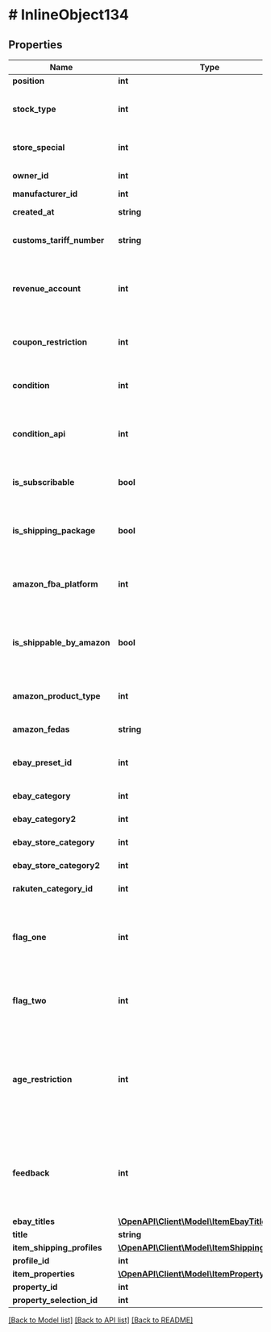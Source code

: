 # # InlineObject134

## Properties

Name | Type | Description | Notes
------------ | ------------- | ------------- | -------------
**position** | **int** | The position of the item optional | [optional] 
**stock_type** | **int** | The stock type of the item. Possible values:0 &#x3D; Stocked item (default)1 &#x3D; Production item2 &#x3D; Colli3 &#x3D; Special order item optional allowed values are 0, 1, 2, 3 | [optional] 
**store_special** | **int** | Option to present items more prominently in the online store.1 &#x3D; Special offer2 &#x3D; New items3 &#x3D; Top items optional allowed values are 0, 1, 2, 3 | [optional] 
**owner_id** | **int** | The plentymarkets user that is assigned as owner of this item. optional | [optional] 
**manufacturer_id** | **int** | The ID of the manufacturer of the item optional | [optional] 
**created_at** | **string** | Timestamp of the date and time the item was created. optional | [optional] 
**customs_tariff_number** | **string** | Deprecated: The customs tariff number of the item; usually a 11 digit code number based on the Harmonised System optional | [optional] 
**revenue_account** | **int** | The revenue account the item is linked to. An individual revenue account can be saved for each item in plentymarkets. If this is not done, plentymarkets automatically determines a revenue account based on the VAT rate. optional | [optional] 
**coupon_restriction** | **int** | Indicates if the item can be purchased using a promotional coupon.0 &#x3D; Permitted1 &#x3D; Not permitted2 &#x3D; Purchasable with coupon only optional allowed values are 0, 1, 2 | [optional] 
**condition** | **int** | The condition of the item. Possible values:0 &#x3D; New1 &#x3D; Used2 &#x3D; Boxed as new3 &#x3D; New with label4 &#x3D; Factory seconds optional allowed values are 0, 1, 2, 3, 4 | [optional] 
**condition_api** | **int** | The condition of the item that is transferred to markets via API.0 &#x3D; New1 &#x3D; Used but as new2 &#x3D; Used but very good3 &#x3D; Used but good4 &#x3D; Used but acceptable5 &#x3D; Factory seconds optional allowed values are 0, 1, 2, 3, 4, 5 | [optional] 
**is_subscribable** | **bool** | Flag that indicates if the item can be ordered as a subscription item. If yes, the item can be ordered for delivery at regular intervals. optional | [optional] 
**is_shipping_package** | **bool** | Flag that indicates if a shipping package is to be used for this item. If yes and the variation&#39;s dimensions are entered in the Settings tab of a variation, the correct shipping package is assigned automatically. optional | [optional] 
**amazon_fba_platform** | **int** | Indicates the platform used for Fulfilment by Amazon (FBA). 0 &#x3D; Do not use1 &#x3D; AMAZON EU (Europe)2 &#x3D; AMAZON FE (Far East)3 &#x3D; AMAZON NA (North America) optional allowed values are 0, 1, 2, 3 | [optional] 
**is_shippable_by_amazon** | **bool** | Flag that indicates if the item can be shipped with Amazon Multi-Channel. Amazon Multi-Channel Fulfillment is a service for fulfilling orders from sales channels other than Amazon platforms using inventory stored in the Amazon fulfillment center. optional | [optional] 
**amazon_product_type** | **int** | The Amazon product type of the item. List of IDs: https://www.plentymarkets.co.uk/manual/data-exchange/data-formats/item/ optional | [optional] 
**amazon_fedas** | **string** | The FEDAS product classification key of the item. optional | [optional] 
**ebay_preset_id** | **int** | The eBay preset ID. This plentymarkets ID must be specified to save values for $ebayCategory, $ebayCategory2, $ebayStoreCategory and $ebayStoreCategory2. optional | [optional] 
**ebay_category** | **int** | The eBay category 1 of the item. This category is used when a new listing is created. optional | [optional] 
**ebay_category2** | **int** | The eBay category 2 of the item. This category is used when a new listing is created. optional | [optional] 
**ebay_store_category** | **int** | The ID of the eBay store category 1 of the item. This value is used for new listings. optional | [optional] 
**ebay_store_category2** | **int** | The ID of the eBay store category 2 of the item. This value is used for new listings. optional | [optional] 
**rakuten_category_id** | **int** | The ID of the Rakuten category of this item. optional | [optional] 
**flag_one** | **int** | Flag 1 of the item. Flags can be used to organise and filter items. Each item can be assigned up to two flags. Possible values: 1 to 31, 0 &#x3D; no flag optional allowed values are 0, 1, 2, 3, 4, 5, 6, 7, 8, 9, 10, 11, 12, 13, 14, 15, 16, 17, 18, 19, 20, 21, 22, 23, 24, 25, 26, 27, 28, 29, 30, 31 | [optional] 
**flag_two** | **int** | Flag 2 of the item. Flags can be used to organise and filter items. Each item can be assigned up to two flags. Possible values: 1 to 11, 0 &#x3D; no flag optional allowed values are 0, 1, 2, 3, 4, 5, 6, 7, 8, 9, 10, 11 | [optional] 
**age_restriction** | **int** | The age customers must be to purchase the item. Items with an age rating of 18+ must be linked to a shipping profile for which the PostIdent option is activated.0 &#x3D; None available3 &#x3D; Released for ages 3 and up6 &#x3D; Ages 6 and up9 &#x3D; Ages 9 and up12 &#x3D; Ages 12 and up14 &#x3D; Ages 14 and up16 &#x3D; Ages 16 and up18 &#x3D; Ages 18 and up50 &#x3D; Not marked88 &#x3D; Not 99 &#x3D; Unknown optional allowed values are 0, 3, 6, 9, 12, 14, 16, 18, 50, 88, 99 | 
**feedback** | **int** | The feedback, i.e. rating, that this item received. Possible values are 1 to 5 or 1 to 10 depending on the maximum rating setting. An initial feedback can be saved for items. The saved value will then be displayed as the initial feedback. Every time new feedback is submitted, the average value will be recalculated automatically. optional | [optional] 
**ebay_titles** | [**\OpenAPI\Client\Model\ItemEbayTitle[]**](ItemEbayTitle.md) |  | [optional] 
**title** | **string** | The title. | 
**item_shipping_profiles** | [**\OpenAPI\Client\Model\ItemShippingProfiles[]**](ItemShippingProfiles.md) |  | [optional] 
**profile_id** | **int** | The unique ID of the shipping profile | 
**item_properties** | [**\OpenAPI\Client\Model\ItemProperty[]**](ItemProperty.md) |  | [optional] 
**property_id** | **int** | The id of the property item | 
**property_selection_id** | **int** | The id of the property selection optional | [optional] 

[[Back to Model list]](../../README.md#documentation-for-models) [[Back to API list]](../../README.md#documentation-for-api-endpoints) [[Back to README]](../../README.md)


